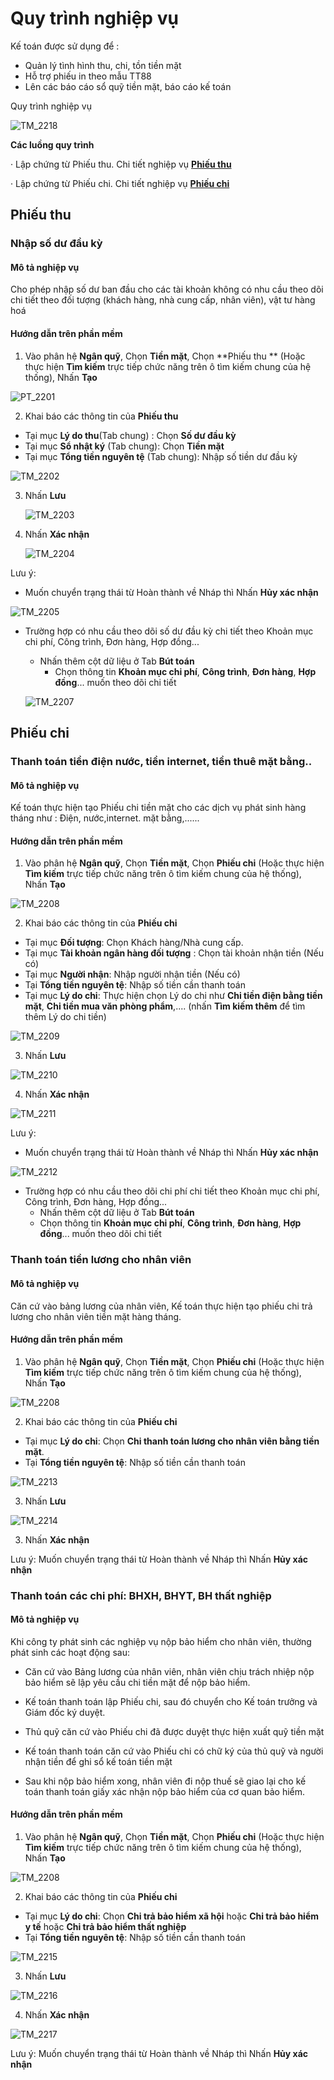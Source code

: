 # Quy trình nghiệp vụ

Kế toán được sử dụng để  :

- Quản lý tình hình thu, chi, tồn tiền mặt
- Hỗ trợ phiếu in theo mẫu TT88
- Lên các báo cáo sổ quỹ tiền mặt, báo cáo kế toán

Quy trình nghiệp vụ

![TM_2218](images/TM_2218.PNG)

**Các luồng quy trình**

·     Lập chứng từ Phiếu thu. Chi tiết nghiệp vụ **[Phiếu thu](#phieu-thu)**

·     Lập chứng từ Phiếu chi. Chi tiết nghiệp vụ **[Phiếu chi](#phieu-chi)**

## Phiếu thu

### Nhập số dư đầu kỳ

#### Mô tả nghiệp vụ

Cho phép nhập số dư ban đầu cho các tài khoản không có nhu cầu theo dõi chi tiết theo đối tượng (khách hàng, nhà cung cấp, nhân viên), vật tư hàng hoá

#### Hướng dẫn trên phần mềm

1. Vào phân hệ **Ngân quỹ**, Chọn **Tiền mặt**, Chọn **Phiếu thu ** (Hoặc thực hiện **Tìm kiếm** trực tiếp chức năng trên ô tìm kiếm chung của hệ thống), Nhấn **Tạo**

![PT_2201](images/PT_2201.png)

2. Khai báo các thông tin của **Phiếu thu**

- Tại mục **Lý do thu**(Tab chung) : Chọn **Số dư đầu kỳ**
- Tại mục **Sổ nhật ký** (Tab chung): Chọn **Tiền mặt**
- Tại mục **Tổng tiền nguyên tệ** (Tab chung): Nhập số tiền dư đầu kỳ

![TM_2202](images/TM_2202.png)

3. Nhấn **Lưu**

   ![TM_2203](images/TM_2203.png)

4. Nhấn **Xác nhận**

   ![TM_2204](images/TM_2204.png)

Lưu ý:

-  Muốn chuyển trạng thái từ Hoàn thành về Nháp thì Nhấn **Hủy xác nhận**

  ![TM_2205](images/TM_2205.png)

- Trường hợp có nhu cầu theo dõi số dư đầu kỳ chi tiết theo Khoản mục chi phí, Công trình, Đơn hàng, Hợp đồng...

  - Nhấn thêm cột dữ liệu ở Tab **Bút toán**
    - Chọn thông tin **Khoản mục chi phí**, **Công trình**, **Đơn hàng**, **Hợp đồng**... muốn theo dõi chi tiết

  ![TM_2207](images/TM_2207.png)


## Phiếu chi

### Thanh toán tiền điện nước, tiền internet, tiền thuê mặt bằng..

#### Mô tả nghiệp vụ

Kế toán thực hiện tạo Phiếu chi tiền mặt cho các dịch vụ phát sinh hàng tháng như : Điện, nước,internet. mặt bằng,......

#### Hướng dẫn trên phần mềm

1. Vào phân hệ **Ngân quỹ**, Chọn **Tiền mặt**, Chọn **Phiếu chi** (Hoặc thực hiện **Tìm kiếm** trực tiếp chức năng trên ô tìm kiếm chung của hệ thống), Nhấn **Tạo**

![TM_2208](images/TM_2208.png)

2. Khai báo các thông tin của **Phiếu chi**

- Tại mục **Đối tượng**: Chọn Khách hàng/Nhà cung cấp.
- Tại mục **Tài khoản ngân hàng đối tượng** : Chọn tài khoản nhận tiền (Nếu có)
- Tại mục **Người nhận**: Nhập người nhận tiền (Nếu có)
- Tại **Tổng tiền nguyên tệ**: Nhập số tiền cần thanh toán
- Tại mục **Lý do chi**: Thực hiện chọn Lý do chi như **Chi tiền điện bằng tiền mặt**, **Chi tiền mua văn phòng phẩm**,.... (nhấn **Tìm kiếm thêm** để tìm thêm Lý do chi tiền)

![TM_2209](images/TM_2209.png)

3. Nhấn **Lưu**

![TM_2210](images/TM_2210.png)

4. Nhấn **Xác nhận**

![TM_2211](images/TM_2211.png)

Lưu ý:

-  Muốn chuyển trạng thái từ Hoàn thành về Nháp thì Nhấn **Hủy xác nhận**

![TM_2212](images/TM_2212.png)

- Trường hợp có nhu cầu theo dõi chi phí chi tiết theo Khoản mục chi phí, Công trình, Đơn hàng, Hợp đồng...
  - Nhấn thêm cột dữ liệu ở Tab **Bút toán**
  - Chọn thông tin **Khoản mục chi phí**, **Công trình**, **Đơn hàng**, **Hợp đồng**... muốn theo dõi chi tiết

### Thanh toán tiền lương cho nhân viên

#### Mô tả nghiệp vụ

Căn cứ vào bảng lương của nhân viên, Kế toán thực hiện tạo phiếu chi trả lương cho nhân viên tiền mặt hàng tháng.

#### Hướng dẫn trên phần mềm

1. Vào phân hệ **Ngân quỹ**, Chọn **Tiền mặt**, Chọn **Phiếu chi** (Hoặc thực hiện **Tìm kiếm** trực tiếp chức năng trên ô tìm kiếm chung của hệ thống), Nhấn **Tạo**

![TM_2208](images/TM_2208.png)

2. Khai báo các thông tin của **Phiếu chi**

- Tại mục **Lý do chi**: Chọn **Chi thanh toán lương cho nhân viên bằng tiền mặt**.
- Tại **Tổng tiền nguyên tệ**: Nhập số tiền cần thanh toán

![TM_2213](images/TM_2213.png)

3. Nhấn **Lưu**

![TM_2214](images/TM_2214.png)

3. Nhấn **Xác nhận**

Lưu ý: Muốn chuyển trạng thái từ Hoàn thành về Nháp thì Nhấn **Hủy xác nhận**

### Thanh toán các chi phí: BHXH, BHYT, BH thất nghiệp

#### Mô tả nghiệp vụ

Khi công ty phát sinh các nghiệp vụ nộp bảo hiểm cho nhân viên, thường phát sinh các hoạt động sau:

- Căn cứ vào Bảng lương của nhân viên, nhân viên chịu trách nhiệp nộp bảo hiểm sẽ lập yêu cầu chi tiền mặt để nộp bảo hiểm.

- Kế toán thanh toán lập Phiếu chi, sau đó chuyển cho Kế toán trưởng và Giám đốc ký duyệt.

- Thủ quỹ căn cứ vào Phiếu chi đã được duyệt thực hiện xuất quỹ tiền mặt

- Kế toán thanh toán căn cứ vào Phiếu chi có chữ ký của thủ quỹ và người nhận tiền để ghi sổ kế toán tiền mặt

- Sau khi nộp bảo hiểm xong, nhân viên đi nộp thuế sẽ giao lại cho kế toán thanh toán giấy xác nhận nộp bảo hiểm của cơ quan bảo hiểm.

#### Hướng dẫn trên phần mềm

1. Vào phân hệ **Ngân quỹ**, Chọn **Tiền mặt**, Chọn **Phiếu chi** (Hoặc thực hiện **Tìm kiếm** trực tiếp chức năng trên ô tìm kiếm chung của hệ thống), Nhấn **Tạo**

![TM_2208](images/TM_2208.png)

2. Khai báo các thông tin của **Phiếu chi**

- Tại mục **Lý do chi**: Chọn **Chi trả bảo hiểm xã hội** hoặc **Chi trả bảo hiểm y tế** hoặc **Chi trả bảo hiểm thất nghiệp**
- Tại **Tổng tiền nguyên tệ**: Nhập số tiền cần thanh toán

![TM_2215](images/TM_2215.png)

3. Nhấn **Lưu**

![TM_2216](images/TM_2216.png)

4. Nhấn **Xác nhận**

![TM_2217](images/TM_2217.png)

Lưu ý: Muốn chuyển trạng thái từ Hoàn thành về Nháp thì Nhấn **Hủy xác nhận**	

